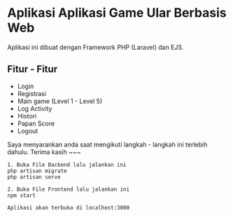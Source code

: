 # Aplikasi Aplikasi Game Ular Berbasis Web



Aplikasi ini dibuat dengan Framework PHP (Laravel) dan EJS.

## Fitur - Fitur
- Login
- Registrasi
- Main game (Level 1 - Level 5)
- Log Activity
- Histori
- Papan Score
- Logout


Saya menyarankan anda saat mengikuti langkah - langkah ini terlebih dahulu. Terima kasih ~~~

    1. Buka File Backend lalu jalankan ini
    php artisan migrate
    php artisan serve
    
    2. Buka File Frontend lalu jalankan ini
    npm start
    
    Aplikasi akan terbuka di localhost:3000
    
